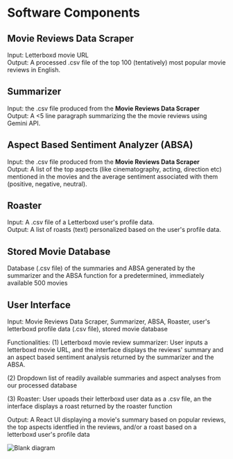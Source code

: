# Software Components

## Movie Reviews Data Scraper  
Input: Letterboxd movie URL  
Output: A processed .csv file of the top 100 (tentatively) most popular movie reviews in English.  

## Summarizer 
Input: the .csv file produced from the **Movie Reviews Data Scraper**   
Output: A <5 line paragraph summarizing the the movie reviews using Gemini API.   

## Aspect Based Sentiment Analyzer (ABSA)
Input: the .csv file produced from the **Movie Reviews Data Scraper**   
Output: A list of the top aspects (like cinematography, acting, direction etc) mentioned in the movies and the average sentiment associated with them (positive, negative, neutral). 

## Roaster
Input: A .csv file of a Letterboxd user's profile data.  
Output: A list of roasts (text) personalized based on the user's profile data.  

## Stored Movie Database 
Database (.csv file) of the summaries and ABSA generated by the summarizer and the ABSA function for a predetermined, immediately available 500 movies  


## User Interface   
Input: Movie Reviews Data Scraper, Summarizer, ABSA, Roaster, user's letterboxd profile data (.csv file), stored movie database 

Functionalities: 
(1) Letterboxd movie review summarizer: User inputs a letterboxd movie URL, and the interface displays the reviews' summary and an aspect based sentiment analysis returned by the summarizer and the ABSA.

(2) Dropdown list of readily available summaries and aspect analyses from our processed database

(3) Roaster: User upoads their letterboxd user data as a .csv file, an the interface displays a roast returned by the roaster function

Output: A React UI displaying a movie's summary based on popular reviews, the top aspects identfied in the reviews, and/or a roast based on a letterboxd user's profile data  


![Blank diagram](https://github.com/user-attachments/assets/f0bbc4c1-1df7-4f72-b83f-11c139ef9eca)

